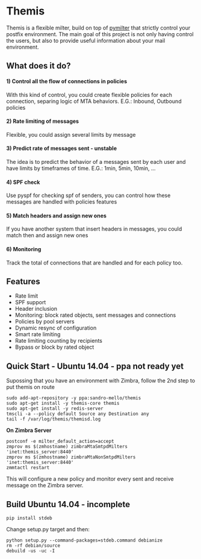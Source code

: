 # Themis

Themis is a flexible milter, build on top of [pymilter](http://pythonhosted.org/pymilter) that strictly control your postfix environment. The main goal of this project is not only having control the users, but also to provide useful information about your mail environment. 

## What does it do?

#### 1) Control all the flow of connections in policies

With this kind of control, you could create flexible policies for each connection, separing logic of MTA behaviors. E.G.: Inbound, Outbound policies 

#### 2) Rate limiting of messages

Flexible, you could assign several limits by message

#### 3) Predict rate of messages sent - unstable

The idea is to predict the behavior of a messages sent by each user and have limits by timeframes of time. E.G.: 1min, 5min, 10min, ...

#### 4) SPF check

Use pyspf for checking spf of senders, you can control how these messages are handled with policies features

#### 5) Match headers and assign new ones

If you have another system that insert headers in messages, you could match then and assign new ones

#### 6) Monitoring

Track the total of connections that are handled and for each policy too.

## Features

- Rate limit
- SPF support
- Header inclusion
- Monitoring: block rated objects, sent messages and connections
- Policies by pool servers
- Dynamic resync of configuration
- Smart rate limiting
- Rate limiting counting by recipients
- Bypass or block by rated object

## Quick Start - Ubuntu 14.04 - ppa not ready yet

Supossing that you have an environment with Zimbra, follow the 2nd step to put themis on route

```
sudo add-apt-repository -y ppa:sandro-mello/themis
sudo apt-get install -y themis-core themis
sudo apt-get install -y redis-server
tmscli -a --policy default Source any Destination any
tail -f /var/log/themis/themisd.log
```

**On Zimbra Server**

```
postconf -e milter_default_action=accept
zmprov ms $(zmhostname) zimbraMtaSmtpdMilters 'inet:themis_server:8440'
zmprov ms $(zmhostname) zimbraMtaNonSmtpdMilters 'inet:themis_server:8440'
zmmtactl restart
```

This will configure a new policy and monitor every sent and receive message on the Zimbra server.


## Build Ubuntu 14.04 - incomplete

```
pip install stdeb
```

Change setup.py target and then:

```
python setup.py --command-packages=stdeb.command debianize
rm -rf debian/source
debuild -us -uc -I
```